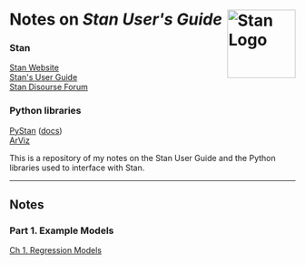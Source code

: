 # Notes on *Stan User's Guide* <a href="http://mc-stan.org"> <img src="https://raw.githubusercontent.com/stan-dev/logos/master/logo.png" align="right" width="120" alt="Stan Logo"/> </a>

### Stan

[Stan Website](https://mc-stan.org)  
[Stan's User Guide](https://mc-stan.org/docs/2_24/stan-users-guide/index.html)  
[Stan Disourse Forum](https://discourse.mc-stan.org)

### Python libraries

[PyStan](https://mc-stan.org/users/interfaces/pystan.html) \([docs](https://pystan.readthedocs.io/en/latest/index.html)\)  
[ArViz](https://arviz-devs.github.io/arviz/index.html)

This is a repository of my notes on the Stan User Guide and the Python libraries used to interface with Stan.

---

## Notes

### Part 1. Example Models

[Ch 1. Regression Models](notebooks/p1_example-models/ch01_regression-models.md)